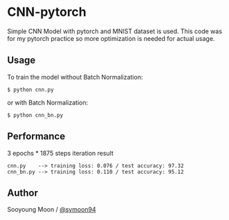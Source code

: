 # CNN-pytorch
Simple CNN Model with pytorch and MNIST dataset is used. This code was for my pytorch practice so more optimization is needed for actual usage.


## Usage
To train the model without Batch Normalization:

    $ python cnn.py

or with Batch Normalization:

    $ python cnn_bn.py


## Performance
3 epochs * 1875 steps iteration result

    cnn.py    --> training loss: 0.076 / test accuracy: 97.32
    cnn_bn.py --> training loss: 0.110 / test accuracy: 95.12


## Author
Sooyoung Moon / [@symoon94](https://twitter.com/?lang=ko)
